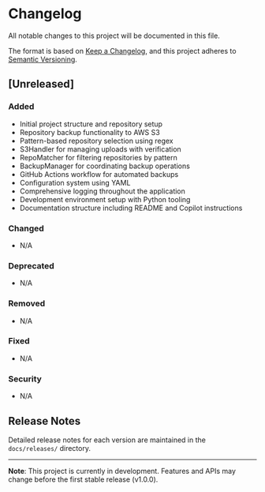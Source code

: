 # Changelog

All notable changes to this project will be documented in this file.

The format is based on [Keep a Changelog](https://keepachangelog.com/en/1.0.0/),
and this project adheres to [Semantic Versioning](https://semver.org/spec/v2.0.0.html).

## [Unreleased]

### Added
- Initial project structure and repository setup
- Repository backup functionality to AWS S3
- Pattern-based repository selection using regex
- S3Handler for managing uploads with verification
- RepoMatcher for filtering repositories by pattern
- BackupManager for coordinating backup operations
- GitHub Actions workflow for automated backups
- Configuration system using YAML
- Comprehensive logging throughout the application
- Development environment setup with Python tooling
- Documentation structure including README and Copilot instructions

### Changed
- N/A

### Deprecated
- N/A

### Removed
- N/A

### Fixed
- N/A

### Security
- N/A

## Release Notes

Detailed release notes for each version are maintained in the `docs/releases/` directory.

---

**Note**: This project is currently in development. Features and APIs may change before the first stable release (v1.0.0).
